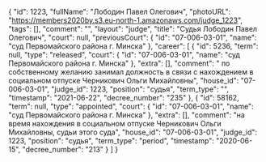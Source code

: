{
    "id": 1223,
    "fullName": "Лободин Павел Олегович",
    "photoURL": "https://members2020by.s3.eu-north-1.amazonaws.com/judge_1223",
    "tags": [],
    "comment": "",
    "layout": "judge",
    "title": "Судья Лободин Павел Олегович",
    "court": null,
    "previousCourt": {
        "id": "07-006-03-01",
        "name": "суд Первомайского района г. Минска"
    },
    "career": [
        {
            "id": 5236,
            "term": null,
            "type": "released",
            "court": {
                "id": "07-006-03-01",
                "name": "суд Первомайского района г. Минска"
            },
            "extra": [],
            "comment": " по собственному желанию занимал должность в связи с нахождением в социальном отпуске Черникович Ольги Михайловны",
            "house_id": "07-006-03-01",
            "judge_id": 1223,
            "position": "судья",
            "term_type": "",
            "timestamp": "2021-06-22",
            "decree_number": "235"
        },
        {
            "id": 58162,
            "term": null,
            "type": "appointed",
            "court": {
                "id": "07-006-03-01",
                "name": "суд Первомайского района г. Минска"
            },
            "extra": [],
            "comment": "на время нахождения в социальном отпуске Черникович Ольги Михайловны, судьи этого суда",
            "house_id": "07-006-03-01",
            "judge_id": 1223,
            "position": "судья",
            "term_type": "period",
            "timestamp": "2020-06-15",
            "decree_number": "213"
        }
    ]
}